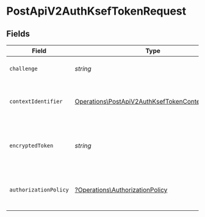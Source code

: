 # PostApiV2AuthKsefTokenRequest


## Fields

| Field                                                                                                                    | Type                                                                                                                     | Required                                                                                                                 | Description                                                                                                              |
| ------------------------------------------------------------------------------------------------------------------------ | ------------------------------------------------------------------------------------------------------------------------ | ------------------------------------------------------------------------------------------------------------------------ | ------------------------------------------------------------------------------------------------------------------------ |
| `challenge`                                                                                                              | *string*                                                                                                                 | :heavy_check_mark:                                                                                                       | Wygenerowany wcześniej challenge.                                                                                        |
| `contextIdentifier`                                                                                                      | [Operations\PostApiV2AuthKsefTokenContextIdentifier](../../Models/Operations/PostApiV2AuthKsefTokenContextIdentifier.md) | :heavy_check_mark:                                                                                                       | Indentyfikator kontekstu do którego następuje uwierzytelnienie.                                                          |
| `encryptedToken`                                                                                                         | *string*                                                                                                                 | :heavy_check_mark:                                                                                                       | Zaszyfrowany token wraz z timestampem z challenge'a, w formacie `token\|timestamp`.                                      |
| `authorizationPolicy`                                                                                                    | [?Operations\AuthorizationPolicy](../../Models/Operations/AuthorizationPolicy.md)                                        | :heavy_minus_sign:                                                                                                       | Polityka autoryzacji żądań przy każdym użyciu tokena dostępu.                                                            |